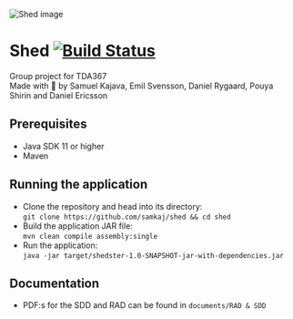 
![Shed image](https://i.ibb.co/tYYRXSP/shed.png)
# Shed  [![Build Status](https://app.travis-ci.com/samkaj/shed.svg?token=tsNsyCSMsE6iGxWwHpDL&branch=main)](https://app.travis-ci.com/samkaj/shed)
Group project for TDA367     
Made with 💚 by Samuel Kajava, Emil Svensson, Daniel Rygaard, Pouya Shirin and Daniel Ericsson

## Prerequisites
- Java SDK 11 or higher
- Maven

## Running the application
- Clone the repository and head into its directory:<br />
`git clone https://github.com/samkaj/shed && cd shed`
- Build the application JAR file:<br />
`mvn clean compile assembly:single`
- Run the application:<br />
`java -jar target/shedster-1.0-SNAPSHOT-jar-with-dependencies.jar`

## Documentation
- PDF:s for the SDD and RAD can be found in `documents/RAD & SDD`
